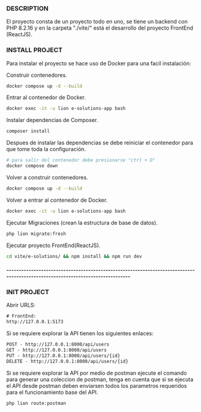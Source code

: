 
### DESCRIPTION

El proyecto consta de un proyecto todo en uno, se tiene un backend con PHP 8.2.16 y en la carpeta "./vite/" está el desarrollo del proyecto FrontEnd (ReactJS).

### INSTALL PROJECT
Para instalar el proyecto se hace uso de Docker para una facil instalación:

Construir contenedores.
```bash
docker compose up -d --build
```
Entrar al contenedor de Docker.
```bash
docker exec -it -u lion e-solutions-app bash
```
Instalar dependencias de Composer.
```bash
composer install
```
Despues de instalar las dependencias se debe reiniciar el contenedor para que tome toda la configuración.
```bash
# para salir del contenedor debe presionarse "ctrl + D"
docker compose down
```
Volver a construir contenedores.
```bash
docker compose up -d --build
```
Volver a entrar al contenedor de Docker.
```bash
docker exec -it -u lion e-solutions-app bash
```
Ejecutar Migraciones (crean la estructura de base de datos).
```bash
php lion migrate:fresh
```
Ejecutar proyecto FrontEnd(ReactJS).
```bash
cd vite/e-solutions/ && npm install && npm run dev
```

#### ------------------------------------------------------------------------------------------------------------------------------

### INIT PROJECT

Abrir URLS:
```txt
# FrontEnd:
http://127.0.0.1:5173
```
Si se requiere explorar la API tienen los siguientes enlaces:
```txt
POST - http://127.0.0.1:8000/api/users
GET - http://127.0.0.1:8000/api/users
PUT - http://127.0.0.1:8000/api/users/{id}
DELETE - http://127.0.0.1:8000/api/users/{id}
```
Si se requiere explorar la API por medio de postman ejecute el comando para generar una coleccion de postman, tenga en cuenta que si se ejecuta el API desde postman deben enviarsen todos los parametros requeridos para el funcionamiento base del API.
```bash
php lion route:postman
```

